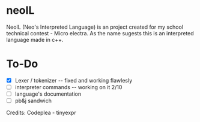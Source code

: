 # neoIL
NeoIL (Neo's Interpreted Language) is an project created for my school technical contest - Micro electra.
As the name sugests this is an interpreted language made in c++.
# To-Do
- [x] Lexer / tokenizer -- fixed and working flawlesly
- [ ] interpreter commands -- working on it 2/10
- [ ] language's documentation
- [ ] pb&j sandwich 

Credits:
Codeplea - tinyexpr
